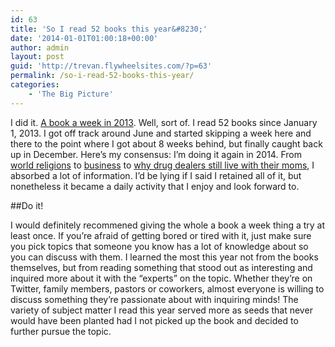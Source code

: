 ```yaml
---
id: 63
title: 'So I read 52 books this year&#8230;'
date: '2014-01-01T01:00:18+00:00'
author: admin
layout: post
guid: 'http://trevan.flywheelsites.com/?p=63'
permalink: /so-i-read-52-books-this-year/
categories:
    - 'The Big Picture'
---
```


I did it. [A book a week in 2013](https://www.goodreads.com/review/list/14897481-trevan-hetzel?page=1&read_at=2013&view=covers). Well, sort of. I read 52 books since January 1, 2013. I got off track around June and started skipping a week here and there to the point where I got about 8 weeks behind, but finally caught back up in December. Here’s my consensus: I’m doing it again in 2014. From [world religions](https://www.goodreads.com/book/show/8181131-world-faiths) to [business](https://www.goodreads.com/book/show/76865.Good_to_Great) to [why drug dealers still live with their moms](https://www.goodreads.com/book/show/1202.Freakonomics), I absorbed a lot of information. I’d be lying if I said I retained all of it, but nonetheless it became a daily activity that I enjoy and look forward to.

\##Do it!

I would definitely recommened giving the whole a book a week thing a try at least once. If you’re afraid of getting bored or tired with it, just make sure you pick topics that someone you know has a lot of knowledge about so you can discuss with them. I learned the most this year not from the books themselves, but from reading something that stood out as interesting and inquired more about it with the “experts” on the topic. Whether they’re on Twitter, family members, pastors or coworkers, almost everyone is willing to discuss something they’re passionate about with inquiring minds! The variety of subject matter I read this year served more as seeds that never would have been planted had I not picked up the book and decided to further pursue the topic.